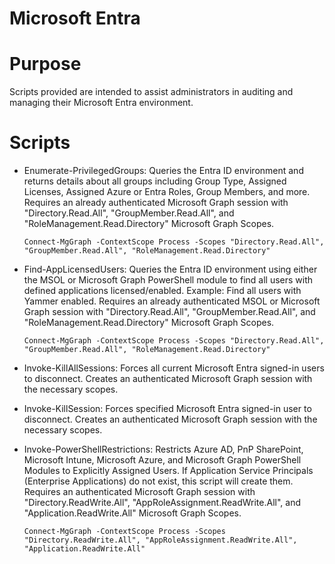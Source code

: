 # Microsoft Entra

# Purpose
Scripts provided are intended to assist administrators in auditing and managing their Microsoft Entra environment.


# Scripts
- Enumerate-PrivilegedGroups: Queries the Entra ID environment and returns details about all groups including Group Type, Assigned Licenses, Assigned Azure or Entra Roles, Group Members, and more. Requires an already authenticated Microsoft Graph session with "Directory.Read.All", "GroupMember.Read.All", and "RoleManagement.Read.Directory" Microsoft Graph Scopes.

   ```
  Connect-MgGraph -ContextScope Process -Scopes "Directory.Read.All", "GroupMember.Read.All", "RoleManagement.Read.Directory"
   ```
- Find-AppLicensedUsers: Queries the Entra ID environment using either the MSOL or Microsoft Graph PowerShell module to find all users with defined applications licensed/enabled. Example: Find all users with Yammer enabled. Requires an already authenticated MSOL or Microsoft Graph session with "Directory.Read.All", "GroupMember.Read.All", and "RoleManagement.Read.Directory" Microsoft Graph Scopes.

  ```
  Connect-MgGraph -ContextScope Process -Scopes "Directory.Read.All", "GroupMember.Read.All", "RoleManagement.Read.Directory"
  ```
- Invoke-KillAllSessions: Forces all current Microsoft Entra signed-in users to disconnect. Creates an authenticated Microsoft Graph session with the necessary scopes.
- Invoke-KillSession: Forces specified Microsoft Entra signed-in user to disconnect. Creates an authenticated Microsoft Graph session with the necessary scopes.
- Invoke-PowerShellRestrictions: Restricts Azure AD, PnP SharePoint, Microsoft Intune, Microsoft Azure, and Microsoft Graph PowerShell Modules to Explicitly Assigned Users. If Application Service Principals (Enterprise Applications) do not exist, this script will create them. Requires an authenticated Microsoft Graph session with "Directory.ReadWrite.All", "AppRoleAssignment.ReadWrite.All", and "Application.ReadWrite.All" Microsoft Graph Scopes.

  ```
  Connect-MgGraph -ContextScope Process -Scopes "Directory.ReadWrite.All", "AppRoleAssignment.ReadWrite.All", "Application.ReadWrite.All"
  ```
